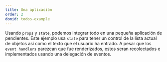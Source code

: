 ```yaml
---
title: Una aplicación
order: 2
domid: todos-example
---
```


Usando `props` y `state`, podemos integrar todo en una pequeña aplicación de pendientes. Este ejemplo usa `state` para tener un control de la lista actual de objetos así como el texto que el usuario ha entrado. A pesar que los `event handlers` parezcan que fue renderizados, estos seran recolectados e implementados usando una delegación de eventos.
